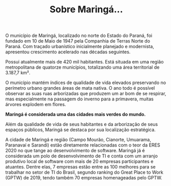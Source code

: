 ﻿---
layout: page-fullwidth
title: "Sobre Maringá..."
#meta_title: "Duvidas? Entre em contato conosco"
subheadline: ""
#teaser: "Entre em contato conosco pelo e-mail #eres2020.uem@gmail.com"
permalink: "/maringa/"
header:
 image_fullwidth: banner_eres2020.png
---


O município de Maringá, localizado no norte do Estado do Paraná, foi fundado em 10 de Maio de 1947 pela Companhia de Terras Norte do Paraná. Com traçado urbanístico inicialmente planejado e modernista, apresentou crescimento acelerado nas décadas seguintes.

Possui atualmente mais de 420 mil habitantes. Está situada em uma região metropolitana de quatorze municípios, totalizando uma área territorial de 3.187,7 km².

O município mantém índices de qualidade de vida elevados preservando no perímetro urbano grandes áreas de mata nativa. O ano todo é possível observar as suas ruas arborizadas que produzem um ar bom de se respirar, mas especialmente na passagem do inverno para a primavera, muitas árvores explodem em flores. 

<b>Maringá é considerada uma das cidades mais verdes do mundo.</b>

Além da qualidade de vida de seus habitantes e da arborização de seus espaços públicos, Maringá se destaca por sua localização estratégica.

A cidade de Maringá e região (Campo Mourão, Cianorte, Umuarama, Paranavaí e Sarandi) estão diretamente relacionadas com o teor da ERES 2020 no que tange ao desenvolvimento de software. Maringá já é considerada um polo de desenvolvimento de TI e conta com um arranjo produtivo local de software com mais de 20 empresas participantes e atuantes. Dentre elas, 7 empresas estão entre as 100 melhores para se trabalhar no setor de TI do Brasil, segundo ranking do Great Place to Work (GPTW) de 2019, tendo também 70 empresas homenageadas pelo GPTW.


<div class="row t30">	
	<img src="{{ site.urlimg }}promocao_apoio_logos.png" alt="" align="center">
</div><!-- /.row -->












